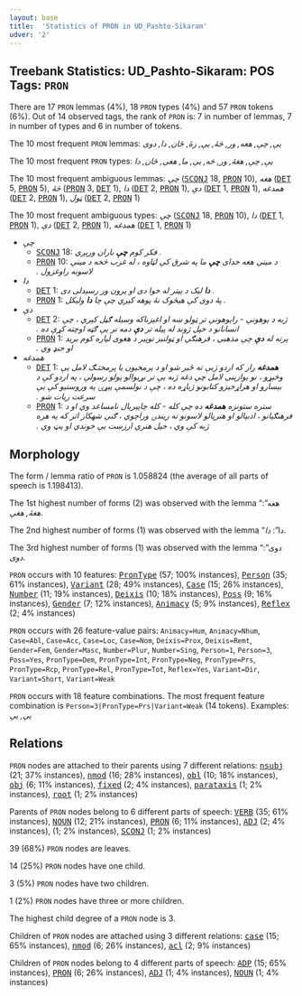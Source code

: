 ```yaml
---
layout: base
title:  'Statistics of PRON in UD_Pashto-Sikaram'
udver: '2'
---
```


## Treebank Statistics: UD_Pashto-Sikaram: POS Tags: `PRON`

There are 17 `PRON` lemmas (4%), 18 `PRON` types (4%) and 57 `PRON` tokens (6%).
Out of 14 observed tags, the rank of `PRON` is: 7 in number of lemmas, 7 in number of types and 6 in number of tokens.

The 10 most frequent `PRON` lemmas: <em>يې, چې, هغه, ور, څۀ, یې, زۀ, ځان, دا, دوی</em>

The 10 most frequent `PRON` types:  <em>يې, چې, هغۀ, ور, څه, یې, ما, هغې, ځان, دا</em>

The 10 most frequent ambiguous lemmas: <em>چې</em> (<tt><a href="ps_sikaram-pos-SCONJ.html">SCONJ</a></tt> 18, <tt><a href="ps_sikaram-pos-PRON.html">PRON</a></tt> 10), <em>هغه</em> (<tt><a href="ps_sikaram-pos-DET.html">DET</a></tt> 5, <tt><a href="ps_sikaram-pos-PRON.html">PRON</a></tt> 5), <em>څۀ</em> (<tt><a href="ps_sikaram-pos-PRON.html">PRON</a></tt> 3, <tt><a href="ps_sikaram-pos-DET.html">DET</a></tt> 1), <em>دا</em> (<tt><a href="ps_sikaram-pos-DET.html">DET</a></tt> 2, <tt><a href="ps_sikaram-pos-PRON.html">PRON</a></tt> 1), <em>دې</em> (<tt><a href="ps_sikaram-pos-DET.html">DET</a></tt> 1, <tt><a href="ps_sikaram-pos-PRON.html">PRON</a></tt> 1), <em>همدغه</em> (<tt><a href="ps_sikaram-pos-DET.html">DET</a></tt> 2, <tt><a href="ps_sikaram-pos-PRON.html">PRON</a></tt> 1), <em>ټول</em> (<tt><a href="ps_sikaram-pos-DET.html">DET</a></tt> 2, <tt><a href="ps_sikaram-pos-PRON.html">PRON</a></tt> 1)

The 10 most frequent ambiguous types:  <em>چې</em> (<tt><a href="ps_sikaram-pos-SCONJ.html">SCONJ</a></tt> 18, <tt><a href="ps_sikaram-pos-PRON.html">PRON</a></tt> 10), <em>دا</em> (<tt><a href="ps_sikaram-pos-DET.html">DET</a></tt> 1, <tt><a href="ps_sikaram-pos-PRON.html">PRON</a></tt> 1), <em>دې</em> (<tt><a href="ps_sikaram-pos-DET.html">DET</a></tt> 2, <tt><a href="ps_sikaram-pos-PRON.html">PRON</a></tt> 1), <em>همدغه</em> (<tt><a href="ps_sikaram-pos-DET.html">DET</a></tt> 1, <tt><a href="ps_sikaram-pos-PRON.html">PRON</a></tt> 1)


* <em>چې</em>
  * <tt><a href="ps_sikaram-pos-SCONJ.html">SCONJ</a></tt> 18: <em>فکر کوم <b>چې</b> باران ورېږي .</em>
  * <tt><a href="ps_sikaram-pos-PRON.html">PRON</a></tt> 10: <em>د مینې هغه خداى <b>چې</b> ما په شرق کې لټاوه ، له غرب څخه د مینې لاسونه راوغزول .‏</em>
* <em>دا</em>
  * <tt><a href="ps_sikaram-pos-DET.html">DET</a></tt> 1: <em><b>دا</b> لیک د پیتر له خوا دی او پرون ور رسېدلی دی .</em>
  * <tt><a href="ps_sikaram-pos-PRON.html">PRON</a></tt> 1: <em>پۀ دوی کې هیڅوک نۀ پوهه کېږي چې چا <b>دا</b> ولیکل .</em>
* <em>دې</em>
  * <tt><a href="ps_sikaram-pos-DET.html">DET</a></tt> 2: <em>ژبه د پوهونې - راپوهونې تر ټولو ښه او اغېزناکه وسیله ګڼل کېږي ، چې انسانانو د خپل ژوند له پیله تر <b>دې</b> دمه تر یې ګټه اوچته کړې ده .‏</em>
  * <tt><a href="ps_sikaram-pos-PRON.html">PRON</a></tt> 1: <em>پرته له <b>دې</b> چې مذهبي ، فرهنګي او ټولنیز توپیر د هغوى لپاره کوم بريد او خنډ وي .‏</em>
* <em>همدغه</em>
  * <tt><a href="ps_sikaram-pos-DET.html">DET</a></tt> 1: <em><b>همدغه</b> راز که اردو ژبې ته ځیر شو او د پرمخیون يا پرمختـګ لامل يې وڅېړو ، نو يوازېنى لامل چې دغه ژبه يې تر نړيوالو پولو رسولې ، په اردو کې د بېسارو او هراړخیزو کتابونو ژباړه ده ، چې د نولسمې پېړۍ په وروستیو کې يې سرعت زيات شو .‏</em>
  * <tt><a href="ps_sikaram-pos-PRON.html">PRON</a></tt> 1: <em>ستره ستونزه <b>همدغه</b> ده چې کله - کله چاپېريال نامساعد وي او د فرهنګیانو ، ادبپالو او هنرپالو لاسونو ته زيندۍ وراچوي ، ګنې شهکار اثر که په هره ژبه کې وي ، خپل هنري ارزښت يې خوندي او پټ وي .‏</em>

## Morphology

The form / lemma ratio of `PRON` is 1.058824 (the average of all parts of speech is 1.198413).

The 1st highest number of forms (2) was observed with the lemma “هغه”: <em>هغۀ, هغې</em>.

The 2nd highest number of forms (1) was observed with the lemma “دا”: <em>دا</em>.

The 3rd highest number of forms (1) was observed with the lemma “دوی”: <em>دوی</em>.

`PRON` occurs with 10 features: <tt><a href="ps_sikaram-feat-PronType.html">PronType</a></tt> (57; 100% instances), <tt><a href="ps_sikaram-feat-Person.html">Person</a></tt> (35; 61% instances), <tt><a href="ps_sikaram-feat-Variant.html">Variant</a></tt> (28; 49% instances), <tt><a href="ps_sikaram-feat-Case.html">Case</a></tt> (15; 26% instances), <tt><a href="ps_sikaram-feat-Number.html">Number</a></tt> (11; 19% instances), <tt><a href="ps_sikaram-feat-Deixis.html">Deixis</a></tt> (10; 18% instances), <tt><a href="ps_sikaram-feat-Poss.html">Poss</a></tt> (9; 16% instances), <tt><a href="ps_sikaram-feat-Gender.html">Gender</a></tt> (7; 12% instances), <tt><a href="ps_sikaram-feat-Animacy.html">Animacy</a></tt> (5; 9% instances), <tt><a href="ps_sikaram-feat-Reflex.html">Reflex</a></tt> (2; 4% instances)

`PRON` occurs with 26 feature-value pairs: `Animacy=Hum`, `Animacy=Nhum`, `Case=Abl`, `Case=Acc`, `Case=Loc`, `Case=Nom`, `Deixis=Prox`, `Deixis=Remt`, `Gender=Fem`, `Gender=Masc`, `Number=Plur`, `Number=Sing`, `Person=1`, `Person=3`, `Poss=Yes`, `PronType=Dem`, `PronType=Int`, `PronType=Neg`, `PronType=Prs`, `PronType=Rcp`, `PronType=Rel`, `PronType=Tot`, `Reflex=Yes`, `Variant=Dir`, `Variant=Short`, `Variant=Weak`

`PRON` occurs with 18 feature combinations.
The most frequent feature combination is `Person=3|PronType=Prs|Variant=Weak` (14 tokens).
Examples: <em>يې, یې</em>


## Relations

`PRON` nodes are attached to their parents using 7 different relations: <tt><a href="ps_sikaram-dep-nsubj.html">nsubj</a></tt> (21; 37% instances), <tt><a href="ps_sikaram-dep-nmod.html">nmod</a></tt> (16; 28% instances), <tt><a href="ps_sikaram-dep-obl.html">obl</a></tt> (10; 18% instances), <tt><a href="ps_sikaram-dep-obj.html">obj</a></tt> (6; 11% instances), <tt><a href="ps_sikaram-dep-fixed.html">fixed</a></tt> (2; 4% instances), <tt><a href="ps_sikaram-dep-parataxis.html">parataxis</a></tt> (1; 2% instances), <tt><a href="ps_sikaram-dep-root.html">root</a></tt> (1; 2% instances)

Parents of `PRON` nodes belong to 6 different parts of speech: <tt><a href="ps_sikaram-pos-VERB.html">VERB</a></tt> (35; 61% instances), <tt><a href="ps_sikaram-pos-NOUN.html">NOUN</a></tt> (12; 21% instances), <tt><a href="ps_sikaram-pos-PRON.html">PRON</a></tt> (6; 11% instances), <tt><a href="ps_sikaram-pos-ADJ.html">ADJ</a></tt> (2; 4% instances),  (1; 2% instances), <tt><a href="ps_sikaram-pos-SCONJ.html">SCONJ</a></tt> (1; 2% instances)

39 (68%) `PRON` nodes are leaves.

14 (25%) `PRON` nodes have one child.

3 (5%) `PRON` nodes have two children.

1 (2%) `PRON` nodes have three or more children.

The highest child degree of a `PRON` node is 3.

Children of `PRON` nodes are attached using 3 different relations: <tt><a href="ps_sikaram-dep-case.html">case</a></tt> (15; 65% instances), <tt><a href="ps_sikaram-dep-nmod.html">nmod</a></tt> (6; 26% instances), <tt><a href="ps_sikaram-dep-acl.html">acl</a></tt> (2; 9% instances)

Children of `PRON` nodes belong to 4 different parts of speech: <tt><a href="ps_sikaram-pos-ADP.html">ADP</a></tt> (15; 65% instances), <tt><a href="ps_sikaram-pos-PRON.html">PRON</a></tt> (6; 26% instances), <tt><a href="ps_sikaram-pos-ADJ.html">ADJ</a></tt> (1; 4% instances), <tt><a href="ps_sikaram-pos-NOUN.html">NOUN</a></tt> (1; 4% instances)

